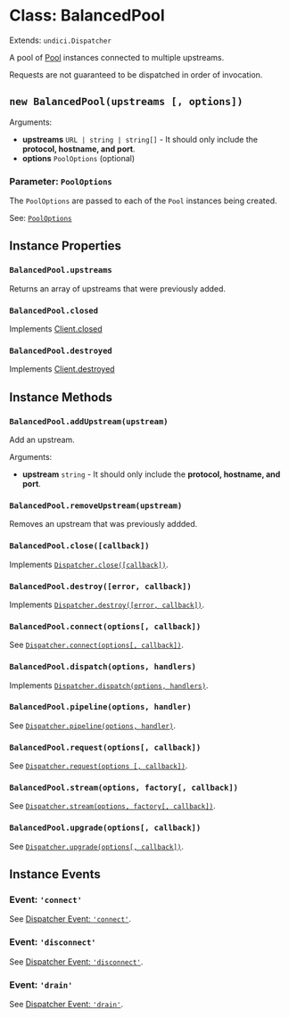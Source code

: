 # Class: BalancedPool

Extends: `undici.Dispatcher`

A pool of [Pool](Pool.md) instances connected to multiple upstreams.

Requests are not guaranteed to be dispatched in order of invocation.

## `new BalancedPool(upstreams [, options])`

Arguments:

* **upstreams** `URL | string | string[]` - It should only include the **protocol, hostname, and port**.
* **options** `PoolOptions` (optional)

### Parameter: `PoolOptions`

The `PoolOptions` are passed to each of the `Pool` instances being created.

See: [`PoolOptions`](Pool.md#parameter-pooloptions)

## Instance Properties

### `BalancedPool.upstreams`

Returns an array of upstreams that were previously added.

### `BalancedPool.closed`

Implements [Client.closed](Client.md#clientclosed)

### `BalancedPool.destroyed`

Implements [Client.destroyed](Client.md#clientdestroyed)

## Instance Methods

### `BalancedPool.addUpstream(upstream)`

Add an upstream.

Arguments:

* **upstream** `string` - It should only include the **protocol, hostname, and port**.

### `BalancedPool.removeUpstream(upstream)`

Removes an upstream that was previously addded.

### `BalancedPool.close([callback])`

Implements [`Dispatcher.close([callback])`](Dispatcher.md#dispatcherclosecallback-promise).

### `BalancedPool.destroy([error, callback])`

Implements [`Dispatcher.destroy([error, callback])`](Dispatcher.md#dispatcherdestroyerror-callback-promise).

### `BalancedPool.connect(options[, callback])`

See [`Dispatcher.connect(options[, callback])`](Dispatcher.md#dispatcherconnectoptions-callback).

### `BalancedPool.dispatch(options, handlers)`

Implements [`Dispatcher.dispatch(options, handlers)`](Dispatcher.md#dispatcherdispatchoptions-handler).

### `BalancedPool.pipeline(options, handler)`

See [`Dispatcher.pipeline(options, handler)`](Dispatcher.md#dispatcherpipelineoptions-handler).

### `BalancedPool.request(options[, callback])`

See [`Dispatcher.request(options [, callback])`](Dispatcher.md#dispatcherrequestoptions-callback).

### `BalancedPool.stream(options, factory[, callback])`

See [`Dispatcher.stream(options, factory[, callback])`](Dispatcher.md#dispatcherstreamoptions-factory-callback).

### `BalancedPool.upgrade(options[, callback])`

See [`Dispatcher.upgrade(options[, callback])`](Dispatcher.md#dispatcherupgradeoptions-callback).

## Instance Events

### Event: `'connect'`

See [Dispatcher Event: `'connect'`](Dispatcher.md#event-connect).

### Event: `'disconnect'`

See [Dispatcher Event: `'disconnect'`](Dispatcher.md#event-disconnect).

### Event: `'drain'`

See [Dispatcher Event: `'drain'`](Dispatcher.md#event-drain).
